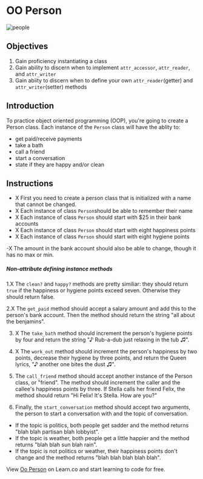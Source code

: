 # OO Person

![people](https://s3-us-west-2.amazonaws.com/web-dev-readme-photos/oo-labs/people.jpg)

## Objectives
1. Gain proficiency instantiating a class
2. Gain ability to discern when to implement `attr_accessor`, `attr_reader`,  and `attr_writer`
3. Gain abiity to discern when to define your own `attr_reader`(getter) and `attr_writer`(setter) methods

## Introduction
To practice object oriented programming (OOP), you're going to create a Person class. Each instance of the `Person` class will have the ablity to:
  - get paid/receive payments
  - take a bath
  - call a friend
  - start a conversation
  - state if they are happy and/or clean


## Instructions
- X First you need to create a person class that is initialized with a name that cannot be changed.
- X Each instance of class `Person`should be able to remember their name
- X Each instance of  class `Person` should start with $25 in their bank accounts
- X Each instance of  class `Person` should start with eight happiness points
- X Each instance of  class `Person` should start with eight hygiene points
<!-- - The happiness and hygiene points should be able to change, however the maximum and minimum points for both happiness and hygiene should be 10 and  0 respectively -->
-X  The amount in the bank account should also be able to change, though it has no max or min.

##### Non-attribute defining instance methods

1.X  The `clean?` and `happy?` methods are pretty similiar: they should return `true` if the happiness or hygiene points exceed seven. Otherwise they should return false.

2.X The `get_paid` method should accept a salary amount and add this to the person's bank account. Then the method should return the string "all about the benjamins".

3. X The `take_bath` method should increment the person's hygiene points by four and return the string "♪ Rub-a-dub just relaxing in the tub ♫".

4. X The `work_out` method should increment the person's happiness by two points, decrease their hygiene by three points, and return the Queen lyrics, "♪ another one bites the dust ♫".

5. The `call_friend` method should accept another instance of the Person class, or "friend". The method should increment the caller and the callee's happiness points by three. If Stella calls her friend Felix, the method should return "Hi Felix! It's Stella. How are you?"

6. Finally, the `start_conversation` method should accept two arguments, the person to start a conversation with and the topic of conversation.
  * If the topic is politics, both people get sadder and the method returns "blah blah partisan blah lobbyist".
  * If the topic is weather, both people get a little happier and the method returns "blah blah sun blah rain".
  * If the topic is not politics or weather, their happiness points don't change and the method returns "blah blah blah blah blah".

<p class='util--hide'>View <a href='https://learn.co/lessons/oo-person'>Oo Person</a> on Learn.co and start learning to code for free.</p>
